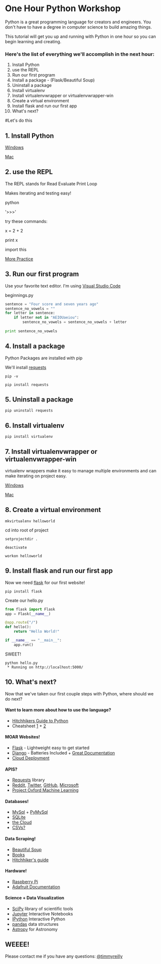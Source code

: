 # One Hour Python Workshop

Python is a great programming language for creators and engineers. 
You don't have to have a degree in computer science to build amazing things. 

This tutorial will get you up and running with Python in one hour so you can begin learning and creating. 

### Here's the list of everything we'll accomplish in the next hour: 

1. Install Python
2. use the REPL
3. Run our first program
4. Install a package - (Flask/Beautiful Soup)
5. Uninstall a package
6. Install virtualenv
7. Install virtualenvwrapper or virtualenvwrapper-win
8. Create a virtual environment
9. Install flask and run our first app
10. What's next? 

#Let's do this


## 1. Install Python

[Windows](http://timmyreilly.azurewebsites.net/python-flask-windows-development-environment-setup/)

[Mac](http://docs.python-guide.org/en/latest/starting/install/osx/)

## 2. use the REPL

The REPL stands for Read Evaluate Print Loop

Makes iterating and testing easy! 

python

'>>>'

try these commands:

x = 2 + 2

print x 

import this

[More Practice](http://timmyreilly.azurewebsites.net/python-introduction/)

## 3. Run our first program

Use your favorite text editor. I'm using [Visual Studio Code](https://code.visualstudio.com/)

beginnings.py

```python 
sentence = "Four score and seven years ago"
sentence_no_vowels = ""
for letter in sentence: 
    if letter not in "AEIOUaeiou":
        sentence_no_vowels = sentence_no_vowels + letter
         
print sentence_no_vowels
```

## 4. Install a package
	
Python Packages are installed with pip

We'll install [requests](http://docs.python-requests.org/en/latest/)

```
pip -v

pip install requests
```

## 5. Uninstall a package

```
pip uninstall requests

```

## 6. Install virtualenv

```
pip install virtualenv
```

## 7. Install virtualenvwrapper or virtualenvwrapper-win

virtualenv wrappers make it easy to manage multiple environments and can make iterating on project easy. 

[Windows](http://timmyreilly.azurewebsites.net/python-flask-windows-development-environment-setup/)

[Mac](http://docs.python-guide.org/en/latest/dev/virtualenvs/)

## 8. Create a virtual environment

```
mkvirtualenv helloworld
```

cd into root of project

```
setprojectdir .

deactivate

workon helloworld
```


## 9. Install flask and run our first app

Now we need [flask](http://flask.pocoo.org/) for our first website!

```
pip install flask
```

Create our hello.py

```python
from flask import Flask
app = Flask(__name__)

@app.route("/")
def hello():
    return "Hello World!"

if __name__ == "__main__":
    app.run()
```

SWEET!

```
python hello.py
 * Running on http://localhost:5000/
```
## 10. What's next?

Now that we've taken our first couple steps with Python, where should we do next? 

#### Want to learn more about how to use the language? 
- [Hitchhikers Guide to Python](http://docs.python-guide.org/en/latest/)
- Cheatsheet [1](http://www.cogsci.rpi.edu/~destem/igd/python_cheat_sheet.pdf) + [2](http://www.astro.up.pt/~sousasag/Python_For_Astronomers/Python_qr.pdf)

#### MOAR Websites!
- [Flask](http://flask.pocoo.org/) - Lightweight easy to get started
- [Django](https://www.djangoproject.com/) - Batteries Included + [Great Documentation](http://www.djangobook.com/en/2.0/index.html) 
- [Cloud Deployment](http://timmyreilly.azurewebsites.net/starter-site-for-flask-on-azure-web-apps/)  

#### APIS?
- [Requests](http://docs.python-requests.org/en/latest/) library
- [Reddit](https://books.google.com/books?id=P0TsCQAAQBAJ&pg=PA60&lpg=PA60&dq=requests+python+reddit&source=bl&ots=43v1_rVJcs&sig=exuUeJPvkHKoWIgh8rbe3h7W5yQ&hl=en&sa=X&ved=0ahUKEwinurCclNDKAhXBMGMKHVqNDnsQ6AEInAEwEw#v=onepage&q=requests%20python%20reddit&f=false), [Twitter](http://www.tweepy.org/), [GitHub](http://engineering.hackerearth.com/2014/08/21/python-requests-module/), [Microsoft](https://msdn.microsoft.com/en-us/library/)
- [Project Oxford Machine Learning](http://timmyreilly.azurewebsites.net/using-oxford-tts-service-with-python-2-7-and-requests/)

#### Databases! 
- [MySql](https://en.wikipedia.org/wiki/MySQL) + [PyMySql](https://github.com/PyMySQL/PyMySQL)
- [SQLite](http://zetcode.com/db/sqlitepythontutorial/) 
- [the Cloud](https://azure.microsoft.com/en-us/documentation/articles/storage-python-how-to-use-table-storage/) 
- [CSVs?](http://www.pythonforbeginners.com/systems-programming/using-the-csv-module-in-python/)

#### Data Scraping!
- [Beautiful Soup](http://www.crummy.com/software/BeautifulSoup/bs4/doc/)
- [Books](https://automatetheboringstuff.com/chapter11/) 
- [Hitchhiker's guide](http://docs.python-guide.org/en/latest/scenarios/scrape/)

#### Hardware!
- [Raspberry Pi](https://en.wikipedia.org/wiki/Raspberry_Pi)
- [Adafruit Documentation](https://learn.adafruit.com/category/learn-raspberry-pi)

#### Science + Data Visualization 
- [SciPy](http://www.scipy.org/about.html) library of scientific tools
- [Jupyter](http://jupyter.org/) Interactive Notebooks
- [IPython](http://ipython.org/notebook.html) Interactive Python
- [pandas](http://pandas.pydata.org/) data structures
- [Astropy](http://www.astropy.org/) for Astronomy




## WEEEE!


Please contact me if you have any questions: 
[@timmyreilly](http://twitter.com/timmyreilly)